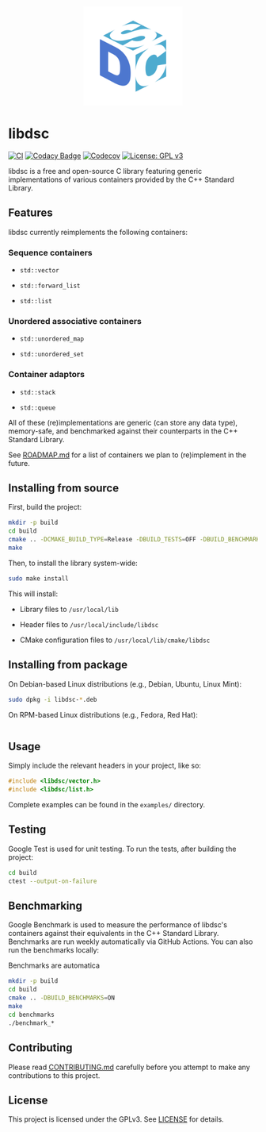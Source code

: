 <p align="center" style="margin: 0; padding: 0;">
  <img src="assets/logo.png" alt="libdsc logo" width="200" height="200" style="vertical-align: middle;">
</p>

# libdsc

[![CI](https://github.com/cm-jones/libdsc/actions/workflows/ci.yaml/badge.svg)](https://github.com/cm-jones/libdsc/actions/workflows/ci.yaml)
[![Codacy Badge](https://app.codacy.com/project/badge/Grade/cb3382e664b54cb7b1f023424fcc774c)](https://app.codacy.com/gh/cm-jones/libdsc/dashboard?utm_source=gh&utm_medium=referral&utm_content=&utm_campaign=Badge_grade)
[![Codecov](https://codecov.io/gh/cm-jones/libdsc/branch/main/graph/badge.svg)](https://codecov.io/gh/cm-jones/libdsc)
[![License: GPL v3](https://img.shields.io/badge/License-GPLv3-blue.svg)](https://www.gnu.org/licenses/gpl-3.0)

libdsc is a free and open-source C library featuring generic implementations of various containers provided by the C++ Standard Library.

## Features

libdsc currently reimplements the following containers:

### Sequence containers

- `std::vector`

- `std::forward_list`

- `std::list`

### Unordered associative containers

- `std::unordered_map`

- `std::unordered_set`

### Container adaptors

- `std::stack`

- `std::queue`

All of these (re)implementations are generic (can store any data type), memory-safe, and benchmarked against their counterparts in the C++ Standard Library.

See [ROADMAP.md](ROADMAP.md) for a list of containers we plan to (re)implement in the future.

## Installing from source

First, build the project:

```bash
mkdir -p build
cd build
cmake .. -DCMAKE_BUILD_TYPE=Release -DBUILD_TESTS=OFF -DBUILD_BENCHMARKS=OFF -DBUILD_EXAMPLES=OFF
make
```

Then, to install the library system-wide:

```bash
sudo make install
```

This will install:

- Library files to `/usr/local/lib`

- Header files to `/usr/local/include/libdsc`

- CMake configuration files to `/usr/local/lib/cmake/libdsc`

## Installing from package

On Debian-based Linux distributions (e.g., Debian, Ubuntu, Linux Mint):

```bash
sudo dpkg -i libdsc-*.deb
```

On RPM-based Linux distributions (e.g., Fedora, Red Hat):

```bash

```

## Usage

Simply include the relevant headers in your project, like so:

```c
#include <libdsc/vector.h>
#include <libdsc/list.h>
```

Complete examples can be found in the `examples/` directory.

## Testing

Google Test is used for unit testing. To run the tests, after building the project:

```bash
cd build
ctest --output-on-failure
```

## Benchmarking

Google Benchmark is used to measure the performance of libdsc's containers against their equivalents in the C++ Standard Library. Benchmarks are run weekly automatically via GitHub Actions.  You can also run the benchmarks locally:

Benchmarks are automatica

```bash
mkdir -p build
cd build
cmake .. -DBUILD_BENCHMARKS=ON
make
cd benchmarks
./benchmark_*
```

## Contributing

Please read [CONTRIBUTING.md](CONTRIBUTING.md) carefully before you attempt to make any contributions to this project.

## License

This project is licensed under the GPLv3. See [LICENSE](LICENSE) for details.
